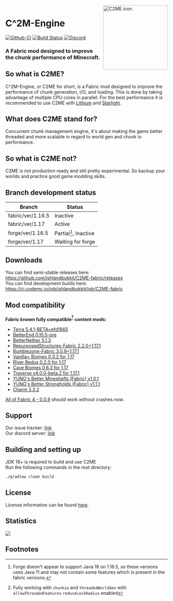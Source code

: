 <img width="200" src="https://github.com/ishlandbukkit/C2ME-fabric/raw/ver/1.17/src/main/resources/assets/c2me/icon.png" alt="C2ME icon" align="right">
<div align="left">
<h1>C^2M-Engine</h1>

[![Github-CI](https://github.com/ishlandbukkit/C2ME-fabric/workflows/C2ME%20Build%20Script/badge.svg)](https://github.com/YatopiaMC/C2ME-fabric/actions?query=workflow%3ACI)
[![Build Status](https://ci.codemc.io/job/ishlandbukkit/job/C2ME-fabric/job/ver%252F1.17/badge/icon)](https://ci.codemc.io/job/ishlandbukkit/job/C2ME-fabric/job/ver%252F1.17/)
[![Discord](https://img.shields.io/discord/756715786747248641?logo=discord&logoColor=white)](https://discord.io/ishlandbukkit)
<h3>A Fabric mod designed to improve the chunk performance of Minecraft.</h3>
</div>

## So what is C2ME?
C^2M-Engine, or C2ME for short, is a Fabric mod designed to improve the performance of chunk generation, I/O, and loading. This is done by taking advantage of multiple CPU cores in parallel. For the best performance it is recommended to use C2ME with [Lithium](https://github.com/CaffeineMC/lithium-fabric) and [Starlight](https://github.com/Spottedleaf/Starlight).

## What does C2ME stand for?
Concurrent chunk management engine, it's about making the game better threaded and more scalable in regard to world gen and chunk io performance.

## So what is C2ME not?
C2ME is not production ready and still pretty experimental. So backup your worlds and practice good game modding skills.

## Branch development status
| Branch | Status |
| ------ | ------ |
| fabric/ver/1.16.5 | Inactive |
| fabric/ver/1.17 | Active |
| forge/ver/1.16.5 | Partial[^forgePartial116], Inactive |
| forge/ver/1.17 | Waiting for forge |

## Downloads
You can find semi-stable releases here: https://github.com/ishlandbukkit/C2ME-fabric/releases  
You can find development builds here: https://ci.codemc.io/job/ishlandbukkit/job/C2ME-fabric

## Mod compatibility
<!-- Update this accordingly when updating ModpackConfig.groovy -->

**Fabric known fully compatible<sup>[^fullyCompatible]</sup> content mods:**  
- [Terra 5.4.1-BETA+efd1665](https://modrinth.com/mod/terra/version/i38N6tkR)
- [BetterEnd 0.10.5-pre](https://github.com/paulevsGitch/BetterEnd/releases/tag/0.10.5-pre)
- [BetterNether 5.1.3](https://www.curseforge.com/minecraft/mc-mods/betternether/files/3379682)
- [RepurposedStructures-Fabric 2.2.0+1.17.1](https://modrinth.com/mod/repurposed-structures-fabric/version/Hp3zNCHi)
- [Bumblezone-Fabric 3.0.9+1.17.1](https://modrinth.com/mod/the-bumblezone-fabric/version/VK0znAOW)
- [Vanilla+ Biomes 0.3.2 for 1.17](https://www.curseforge.com/minecraft/mc-mods/vanilla-biomes/files/3355670)
- [River Redux 0.2.0 for 1.17](https://www.curseforge.com/minecraft/mc-mods/river-redux/files/3344516)
- [Cave Biomes 0.6.3 for 1.17](https://www.curseforge.com/minecraft/mc-mods/cave-biomes/files/3344491)
- [Traverse v4.0.0-beta.2 for 1.17.1](https://github.com/TerraformersMC/Traverse/releases/tag/v4.0.0-beta.2)
- [YUNG's Better Mineshafts (Fabric) v1.0.1](https://www.curseforge.com/minecraft/mc-mods/yungs-better-mineshafts-fabric/files/3414789)
- [YUNG's Better Strongholds (Fabric) v1.1.1](https://www.curseforge.com/minecraft/mc-mods/yungs-better-strongholds-fabric/files/3412649)
- [Charm 3.3.2](https://www.curseforge.com/minecraft/mc-mods/charm/files/3393290)

[All of Fabric 4 - 0.0.9](https://www.curseforge.com/minecraft/modpacks/all-of-fabric-4/files/3420600) should work without crashes now. 

## Support
Our issue tracker: [link](https://github.com/ishlandbukkit/C2ME-fabric/issues)  
Our discord server: [link](https://discord.io/ishlandbukkit)


## Building and setting up
JDK 16+ is required to build and use C2ME  
Run the following commands in the root directory:

```shell
./gradlew clean build
```

## License
License information can be found [here](/LICENSE).

## Statistics
[![](https://bstats.org/signatures/bukkit/C2ME-fabric.svg)](https://bstats.org/plugin/bukkit/C2ME-fabric/10514)

## Footnotes
[^forgePartial116]: Forge doesn't appear to support Java 16 on 1.16.5, so these versions uses Java 11 and may not contain some features which is present in the fabric versions.  
[^fullyCompatible]: Fully working with `chunkio` and `threadedWorldGen` with `allowThreadedFeatures` `reduceLockRadius` enabled  
